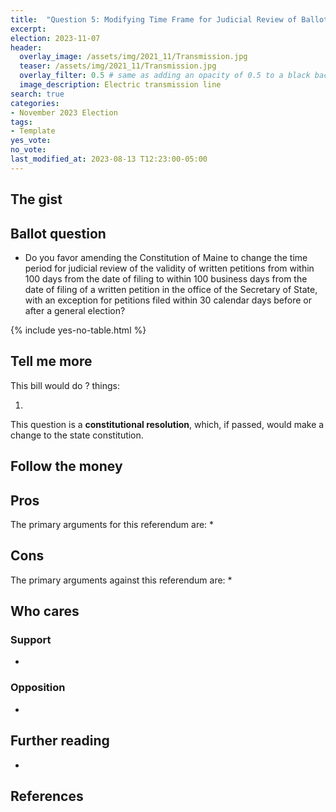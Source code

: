 ```yaml
---
title:  "Question 5: Modifying Time Frame for Judicial Review of Ballot Petitions"
excerpt: 
election: 2023-11-07
header:
  overlay_image: /assets/img/2021_11/Transmission.jpg
  teaser: /assets/img/2021_11/Transmission.jpg
  overlay_filter: 0.5 # same as adding an opacity of 0.5 to a black background
  image_description: Electric transmission line
search: true
categories:
- November 2023 Election
tags:
- Template
yes_vote: 
no_vote: 
last_modified_at: 2023-08-13 T12:23:00-05:00
---
```

## The gist


## Ballot question
* Do you favor amending the Constitution of Maine to change the time period for judicial review of the validity of written petitions from within 100 days from the date of filing to within 100 business days from the date of filing of a written petition in the office of the Secretary of State, with an exception for petitions filed within 30 calendar days before or after a general election?

{% include yes-no-table.html %}


## Tell me more
This bill would do ? things:

1. 

This question is a **constitutional resolution**, which, if passed, would make a change to the state constitution.

## Follow the money


## Pros
The primary arguments for this referendum are:
* 

## Cons
The primary arguments against this referendum are:
* 

## Who cares
### Support
* 

### Opposition
* 

## Further reading
- 

## References
[^1]: Example
